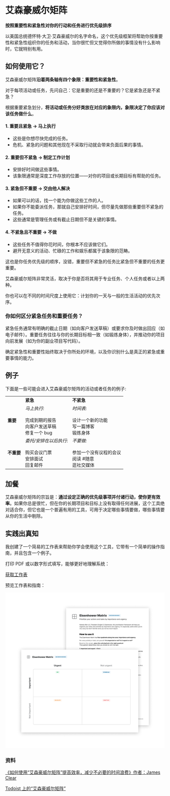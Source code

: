 # 艾森豪威尔矩阵

**按照重要性和紧急性对你的行动和任务进行优先级排序**

以美国总统德怀特·大卫·艾森豪威尔的名字命名，这个优先级框架将帮助你按重要性和紧急性组织你的任务和活动，当你很忙但又觉得你所做的事情没有什么影响时，它就特别有用。

如何使用它？
-------------

艾森豪威尔矩阵**沿着两条轴有四个象限：重要性和紧急性**。

对于每项活动或任务，先问自己：它是重要的还是不重要的？它是紧急还是不紧急？

根据重要紧急划分，**将活动或任务分好类放在对应的象限内，象限决定了你应该对该任务做什么**。

#### 1\. 重要且紧急 → 马上执行

* 这些是你想尽快完成的任务。 
* 危机、紧急的问题和其他现在不采取行动就会带来负面后果的事情。

#### 2\. 重要但不紧急 → 制定工作计划

* 安排好时间做这些事情。
* 该象限通常是深度工作存放的位置——对你的项目或长期目标有帮助的任务。

#### 3\. 紧急但不重要 → 交由他人解决

* 如果可以的话，找一个能为你做这些工作的人。
* 如果你不能委派任务，那就自己安排好时间，但尽量先做那些重要但不紧急的任务。
* 这些通常是管理任务或有截止日期但不是关键的事情。

#### 4\. 不紧急且不重要 → 不做

* 这些任务不值得你花时间，你根本不应该做它们。
* 避开无意义的活动、忙碌的工作和娱乐都属于该象限的范畴。

这也是你任务优先级的顺序，没错，重要但不紧急的任务比紧急但不重要的任务更重要。

艾森豪威尔矩阵非常灵活，取决于你是否将其用于专业任务、个人任务或者以上两种。

你也可以在不同的时间尺度上使用它：计划你的一天与一般的生活活动的优先次序。

### 你如何区分紧急任务和重要任务？

紧急任务通常有明确的截止日期（如向客户发送草稿）或要求你及时做出回应（如电子邮件）。重要任务往往与你的长期目标相一致（如锻炼身体），并推动你的项目向前发展（如为你的副业项目写代码）。

确定紧急性和重要性始终取决于你所处的环境，以及你识别什么是真正的紧急或重要事情的能力。

例子
-------

下面是一些可能会进入艾森豪威尔矩阵的活动或者任务的例子:

|     |     |     |
| --- | --- | --- |
|     | **紧急** | **不紧急** |
| **重要** | _马上执行:_<br><br>完成到期的报告  <br>向客户发送草稿  <br>修复一个 bug | _时间表:_<br><br>设计一个新的功能  <br>写一篇博客  <br>锻炼身体 |
| **不重要** | _委托/安排在以后执行_:<br><br>购买会议门票  <br>安排面试  <br>回复邮件 | _不要做:_<br><br>参加一个没有议程的会议  <br>阅读 #随意  <br>逛社交媒体 |

加餐
--------

艾森豪威尔矩阵的宗旨是：**通过设定正确的优先级事项并付诸行动，使你更有效率**。如果你总是很忙，但在你的长期项目和目标上没有取得任何进展，这个工具绝对适合你，但它也是一个普遍有用的工具，可用于决定哪些事情要做，哪些事情要从你的生活中剔除。

实践出真知
------------------

我创建了一个简易的工作表来帮助你学会使用这个工具，它带有一个简单的操作指南，并且包含一个例子。

打印 PDF 或以数字形式填写，能够更好地理解系统：

[获取工作表](https://gumroad.com/l/untools-worksheets)

预览工作表和指南：

![艾森豪威尔矩阵工作表](./images/eisenhower_matrix_1.png)

### 资料

[《如何使用“艾森豪威尔矩阵”提高效率，减少不必要的时间浪费》作者：James Clear](https://jamesclear.com/eisenhower-box)

[Todoist 上的“艾森豪威尔矩阵”](https://todoist.com/productivity-methods/eisenhower-matrix)